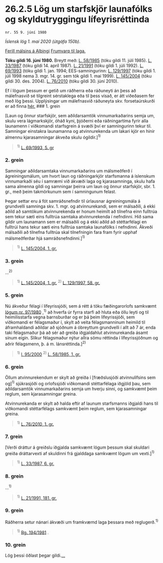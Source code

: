 # 26.2.5 Lög um starfskjör launafólks og skyldutryggingu lífeyrisréttinda

`nr. 55 9. júní 1980`

_Íslensk lög 1. maí 2020 (útgáfa 150b)._

[Ferill málsins á Alþingi](https://www.althingi.is/thingstorf/thingmalalistar-eftir-thingum/ferill/?ltg=102&mnr=182)
[Frumvarp til laga.](https://www.althingi.is/altext/102/s/pdf/0420.pdf)

**Tóku gildi 16. júní 1980.**
Breytt með:
[L. 58/1985](https://althingi.is/altext/stjtnr.html#1985058) (tóku gildi 11. júlí 1985).
[L. 33/1987](https://althingi.is/altext/stjtnr.html#1987033) (tóku gildi 14. apríl 1987).
[L. 21/1991](https://althingi.is/altext/stjt/1991.021.html) (tóku gildi 1. júlí 1992).
[L. 69/1993](https://althingi.is/altext/stjt/1993.069.html) (tóku gildi 1. jan. 1994;
EES-samningurinn:
[L. 129/1997](https://althingi.is/altext/stjt/1997.129.html) (tóku gildi 1. júlí 1998 nema 3. mgr. 14. gr. sem tók gildi 1. maí 1999).
[L. 145/2004](https://althingi.is/altext/stjt/2004.145.html) (tóku gildi 30. des. 2004).
[L. 76/2010](https://althingi.is/altext/stjt/2010.076.html) (tóku gildi 30. júní 2010).

Ef í lögum þessum er getið um ráðherra eða ráðuneyti án þess að málefnasvið sé tilgreint sérstaklega eða til þess vísað, er átt viðeðasem fer með lög þessi. Upplýsingar um málefnasvið ráðuneyta skv. forsetaúrskurði er að finna [hér.](2018119.md) ### 1. grein

[Laun og önnur starfskjör, sem aðildarsamtök vinnumarkaðarins semja um, skulu vera lágmarkskjör, óháð kyni, þjóðerni eða ráðningartíma fyrir alla launamenn í viðkomandi starfsgrein á svæði því er samningurinn tekur til. Samningar einstakra launamanna og atvinnurekenda um lakari kjör en hinir almennu kjarasamningar ákveða skulu ógildir.]<sup>1)</sup> 

> <sup>1)</sup> [L. 69/1993, 5. gr](https://althingi.is/altext/stjt/1993.069.html)

### 2. grein

Samningar aðildarsamtaka vinnumarkaðarins um málsmeðferð í ágreiningsmálum, um hvort laun og ráðningarkjör starfsmanna á íslenskum vinnumarkaði séu í samræmi við ákvæði laga og kjarasamninga, skulu hafa sama almenna gildi og samningar þeirra um laun og önnur starfskjör, sbr. 1. gr., með þeim takmörkunum sem í samningunum felast.

Þegar settar eru á fót samráðsnefndir til úrlausnar ágreiningsmála á grundvelli samninga skv. 1. mgr. og atvinnurekandi, sem er málsaðili, á ekki aðild að samtökum atvinnurekenda er honum heimilt að tilnefna einn fulltrúa sem tekur sæti eins fulltrúa samtaka atvinnurekenda í nefndinni. Hið sama gildir um launamann sem er málsaðili og á ekki aðild að stéttarfélagi en fulltrúi hans tekur sæti eins fulltrúa samtaka launafólks í nefndinni. Ákveði málsaðili að tilnefna fulltrúa skal tilnefningin fara fram fyrir upphaf málsmeðferðar hjá samráðsnefndinni.]<sup>1)</sup> 

> <sup>1)</sup> [L. 145/2004, 1. gr.](https://althingi.is/altext/stjt/2004.145.html)

### 3. grein

…<sup>2)</sup> 

> <sup>1)</sup> [L. 145/2004, 1. gr.](https://althingi.is/altext/stjt/2004.145.html) <sup>2)</sup> [L. 129/1997, 58. gr.](https://althingi.is/altext/stjt/1997.129.html#G58)

### 5. grein

Nú ákveður félagi í lífeyrissjóði, sem á rétt á töku fæðingarorlofs samkvæmt [lögum nr. 97/1980](/altext/stjtnr.md#1980097) ,<sup>1)</sup> að hverfa úr fyrra starfi að hluta eða öllu leyti og til heimilisstarfa vegna barnsburðar og er þá þeim lífeyrissjóði, sem viðkomandi er félagsmaður í, skylt að veita félagsmanninum heimild til áframhaldandi aðildar að sjóðnum á óbreyttum grundvelli í allt að 7 ár, enda taki félagsmaður þá að sér að greiða iðgjaldahlut atvinnurekanda ásamt sínum eigin. Slíkur félagsmaður nýtur allra sömu réttinda í lífeyrissjóðnum og aðrir félagsmenn, þ. á m. lánsréttinda.]<sup>2)</sup> 

> <sup>1)</sup> [l. 95/2000](https://althingi.is2000095.html) <sup>2)</sup> [L. 58/1985, 1. gr.](https://althingi.is/altext/stjtnr.html#1985058?g1)

### 6. grein

Öllum atvinnurekendum er skylt að greiða í [fræðslusjóði atvinnulífsins sem og]<sup>1)</sup> sjúkrasjóði og orlofssjóði viðkomandi stéttarfélaga iðgjöld þau, sem aðildarsamtök vinnumarkaðarins semja um hverju sinni, og samkvæmt þeim reglum, sem kjarasamningar greina.

Atvinnurekanda er skylt að halda eftir af launum starfsmanns iðgjaldi hans til viðkomandi stéttarfélags samkvæmt þeim reglum, sem kjarasamningar greina.

> <sup>1)</sup> [L. 76/2010, 1. gr.](https://althingi.is/altext/stjt/2010.076.html)

### 7. grein

[Verði dráttur á greiðslu iðgjalda samkvæmt lögum þessum skal skuldari greiða dráttarvexti af skuldinni frá gjalddaga samkvæmt lögum um vexti.]<sup>1)</sup> 

> <sup>1)</sup> [L. 33/1987, 6. gr.](https://althingi.is/altext/stjtnr.html#1987033?g6)

### 8. grein

…<sup>1)</sup> 

> <sup>1)</sup> [L. 21/1991, 181. gr.](https://althingi.is/altext/stjt/1991.021.html#G181)

### 9. grein

Ráðherra setur nánari ákvæði um framkvæmd laga þessara með reglugerð.<sup>1)</sup> 

> <sup>1)</sup> [Rg. 194/1981](https://www.reglugerd.is/reglugerdir/allar/nr/194-1981) .



### 10. grein

Lög þessi öðlast þegar gildi.[…](https://www.althingi.is/lagasafn/leidbeiningar/)
